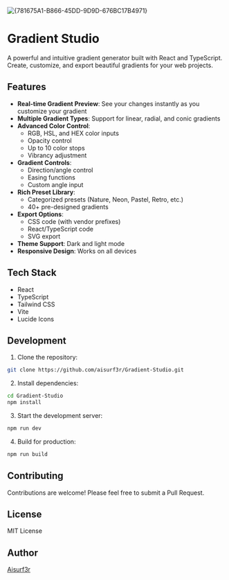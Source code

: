 ![{781675A1-B866-45DD-9D9D-676BC17B4971}](https://github.com/user-attachments/assets/91853b18-0843-419d-9ce0-ed125d2ee632)


# Gradient Studio

A powerful and intuitive gradient generator built with React and TypeScript. Create, customize, and export beautiful gradients for your web projects.

## Features

- **Real-time Gradient Preview**: See your changes instantly as you customize your gradient
- **Multiple Gradient Types**: Support for linear, radial, and conic gradients
- **Advanced Color Control**: 
  - RGB, HSL, and HEX color inputs
  - Opacity control
  - Up to 10 color stops
  - Vibrancy adjustment
- **Gradient Controls**:
  - Direction/angle control
  - Easing functions
  - Custom angle input
- **Rich Preset Library**: 
  - Categorized presets (Nature, Neon, Pastel, Retro, etc.)
  - 40+ pre-designed gradients
- **Export Options**:
  - CSS code (with vendor prefixes)
  - React/TypeScript code
  - SVG export
- **Theme Support**: Dark and light mode
- **Responsive Design**: Works on all devices

## Tech Stack

- React
- TypeScript
- Tailwind CSS
- Vite
- Lucide Icons

## Development

1. Clone the repository:
```bash
git clone https://github.com/aisurf3r/Gradient-Studio.git
```

2. Install dependencies:
```bash
cd Gradient-Studio
npm install
```

3. Start the development server:
```bash
npm run dev
```

4. Build for production:
```bash
npm run build
```

## Contributing

Contributions are welcome! Please feel free to submit a Pull Request.

## License

MIT License

## Author

[Aisurf3r](https://github.com/aisurf3r)
